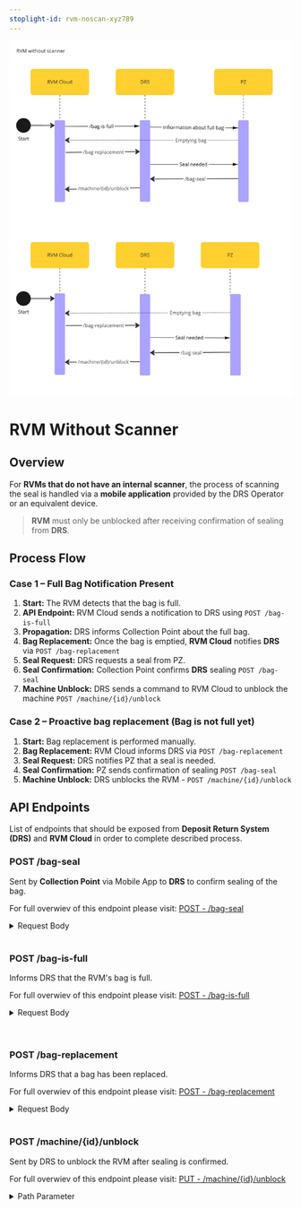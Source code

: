 ```yaml
---
stoplight-id: rvm-noscan-xyz789
---
```


![RVMWithoutScanner.png](../../assets/images/RVMNoScanner.png)

# RVM Without Scanner

## Overview

For **RVMs that do not have an internal scanner**, the process of scanning the seal is handled via a **mobile application** provided by the DRS Operator or an equivalent device.

> **RVM** must only be unblocked after receiving confirmation of sealing from **DRS**.

## Process Flow

### Case 1 – Full Bag Notification Present

1. **Start:** The RVM detects that the bag is full.
2. **API Endpoint:** RVM Cloud sends a notification to DRS using `POST /bag-is-full`
3. **Propagation:** DRS informs Collection Point about the full bag.
4. **Bag Replacement:** Once the bag is emptied, **RVM Cloud** notifies **DRS** via `POST /bag-replacement`
5. **Seal Request:** DRS requests a seal from PZ.
6. **Seal Confirmation:** Collection Point confirms **DRS** sealing `POST /bag-seal`
7. **Machine Unblock:** DRS sends a command to RVM Cloud to unblock the machine `POST /machine/{id}/unblock`

### Case 2 – Proactive bag replacement (Bag is not full yet)

1. **Start:** Bag replacement is performed manually.
2. **Bag Replacement:** RVM Cloud informs DRS via `POST /bag-replacement`
3. **Seal Request:** DRS notifies PZ that a seal is needed.
4. **Seal Confirmation:** PZ sends confirmation of sealing `POST /bag-seal`
5. **Machine Unblock:** DRS unblocks the RVM -  `POST /machine/{id}/unblock`

## API Endpoints

List of endpoints that should be exposed from **Deposit Return System (DRS)** and **RVM Cloud** in order to complete described process.

<!--
type: tab
title: DRS
-->

### POST /bag-seal

Sent by **Collection Point** via Mobile App to **DRS** to confirm sealing of the bag.

For full overwiev of this endpoint please visit: [POST - /bag-seal](../../drs-openapi.yaml/paths/\~1bag-seal/post)

<details>

<summary>Request Body</summary>

```yaml jsonSchema
  $ref: '../../drs-openapi.yaml#/components/schemas/BagSeal'
```

</details>
<br>

### POST /bag-is-full

Informs DRS that the RVM's bag is full.

For full overwiev of this endpoint please visit: [POST - /bag-is-full](../../drs-openapi.yaml/paths/\~1bag-is-full/post)

<details>

<summary>Request Body</summary>

```yaml jsonSchema
  $ref: '../../drs-openapi.yaml#/components/schemas/BagFull'
```

</details>
<br>

<br>

### POST /bag-replacement

Informs DRS that a bag has been replaced.

For full overwiev of this endpoint please visit: [POST - /bag-replacement](../../drs-openapi.yaml/paths/\~1bag-replacement/post)

<details>

<summary>Request Body</summary>

```yaml jsonSchema
  $ref: '../../drs-openapi.yaml#/components/schemas/BagReplacement'
```

</details>
<br>

<!--
type: tab
title: RVM
-->

### POST /machine/{id}/unblock

Sent by DRS to unblock the RVM after sealing is confirmed.

For full overwiev of this endpoint please visit: [PUT - /machine/{id}/unblock](../../rvm-openapi.yaml/paths/\~1machine\~1{id}\~1unblock/put)

<details>
<summary>Path Parameter</summary>

```yaml
id:
  type: string
  description: Unique identifier of the machine.
```

</details>

<!-- type: tab-end -->
